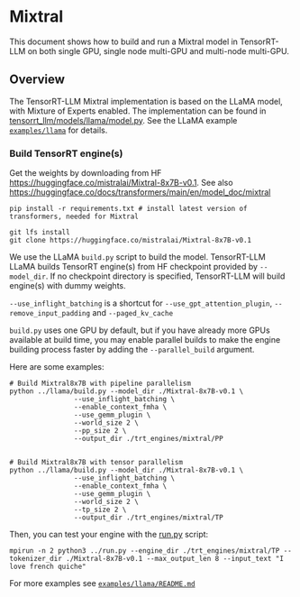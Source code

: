 # Mixtral

This document shows how to build and run a Mixtral model in TensorRT-LLM on both single GPU, single node multi-GPU and
multi-node multi-GPU.

## Overview

The TensorRT-LLM Mixtral implementation is based on the LLaMA model, with Mixture of Experts enabled. The implementation can
be found in [tensorrt_llm/models/llama/model.py](../../tensorrt_llm/models/llama/model.py).
See the LLaMA example [`examples/llama`](../llama) for details.

### Build TensorRT engine(s)

Get the weights by downloading from HF https://huggingface.co/mistralai/Mixtral-8x7B-v0.1.
See also https://huggingface.co/docs/transformers/main/en/model_doc/mixtral

```
pip install -r requirements.txt # install latest version of transformers, needed for Mixtral

git lfs install
git clone https://huggingface.co/mistralai/Mixtral-8x7B-v0.1
```

We use the LLaMA `build.py` script to build the model. TensorRT-LLM LLaMA builds TensorRT engine(s) from HF checkpoint provided by `--model_dir`.
If no checkpoint directory is specified, TensorRT-LLM will build engine(s) with dummy weights.

`--use_inflight_batching` is a shortcut for `--use_gpt_attention_plugin`, `--remove_input_padding` and `--paged_kv_cache`

`build.py` uses one GPU by default, but if you have already more GPUs available at build time,
you may enable parallel builds to make the engine building process faster by adding the `--parallel_build` argument.

Here are some examples:
```
# Build Mixtral8x7B with pipeline parallelism
python ../llama/build.py --model_dir ./Mixtral-8x7B-v0.1 \
                --use_inflight_batching \
                --enable_context_fmha \
                --use_gemm_plugin \
                --world_size 2 \
                --pp_size 2 \
                --output_dir ./trt_engines/mixtral/PP


# Build Mixtral8x7B with tensor parallelism
python ../llama/build.py --model_dir ./Mixtral-8x7B-v0.1 \
                --use_inflight_batching \
                --enable_context_fmha \
                --use_gemm_plugin \
                --world_size 2 \
                --tp_size 2 \
                --output_dir ./trt_engines/mixtral/TP
```

Then, you can test your engine with the [run.py](./examples/run.py) script:

```
mpirun -n 2 python3 ../run.py --engine_dir ./trt_engines/mixtral/TP --tokenizer_dir ./Mixtral-8x7B-v0.1 --max_output_len 8 --input_text "I love french quiche"
```


For more examples see [`examples/llama/README.md`](../llama/README.md)
